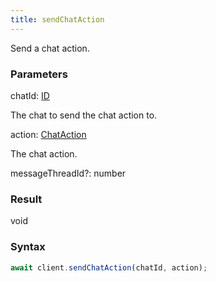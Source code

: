 ```yaml
---
title: sendChatAction
---
```


Send a chat action.


### Parameters 

<div class="flex flex-col gap-3"><div><div class="font-mono"><span class="font-bold">chatId</span><span class="opacity-50">:</span> <a href="/types/id"  >ID</a></div><div class="pl-3"><div class="no-margin">

The chat to send the chat action to.

</div></div></div><div><div class="font-mono"><span class="font-bold">action</span><span class="opacity-50">:</span> <a href="/types/chataction"  >ChatAction</a></div><div class="pl-3"><div class="no-margin">

The chat action.

</div></div></div><div class="flex flex-col gap-3"><div><div class="flex gap-2"><div class="font-mono"><span class="font-bold">messageThreadId</span><span class="opacity-50"><span title="Optional" class="cursor-help">?</span>:</span> <span>number</span></div></div></div></div></div>

### Result 

<div class="font-mono"><span>void</span></div>

### Syntax

```ts
await client.sendChatAction(chatId, action);
```



